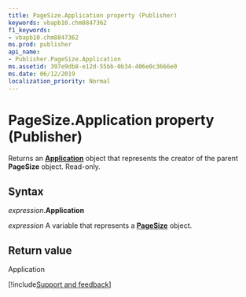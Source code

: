 ```yaml
---
title: PageSize.Application property (Publisher)
keywords: vbapb10.chm8847362
f1_keywords:
- vbapb10.chm8847362
ms.prod: publisher
api_name:
- Publisher.PageSize.Application
ms.assetid: 397e9db8-e12d-55bb-0b34-406e0c3666e0
ms.date: 06/12/2019
localization_priority: Normal
---
```



# PageSize.Application property (Publisher)

Returns an **[Application](Publisher.Application.md)** object that represents the creator of the parent **PageSize** object. Read-only.


## Syntax

_expression_.**Application**

_expression_ A variable that represents a **[PageSize](Publisher.PageSize.md)** object.


## Return value

Application



[!include[Support and feedback](~/includes/feedback-boilerplate.md)]